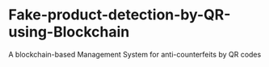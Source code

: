 # Fake-product-detection-by-QR-using-Blockchain
A blockchain-based Management System for anti-counterfeits by QR codes
